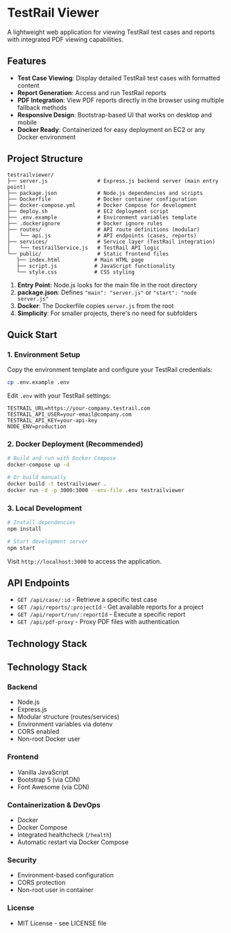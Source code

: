 # TestRail Viewer

A lightweight web application for viewing TestRail test cases and reports with integrated PDF viewing capabilities.

## Features

- **Test Case Viewing**: Display detailed TestRail test cases with formatted content
- **Report Generation**: Access and run TestRail reports 
- **PDF Integration**: View PDF reports directly in the browser using multiple fallback methods
- **Responsive Design**: Bootstrap-based UI that works on desktop and mobile
- **Docker Ready**: Containerized for easy deployment on EC2 or any Docker environment

## Project Structure

```
testrailviewer/
├── server.js                # Express.js backend server (main entry point)
├── package.json             # Node.js dependencies and scripts
├── Dockerfile               # Docker container configuration
├── docker-compose.yml       # Docker Compose for development
├── deploy.sh                # EC2 deployment script
├── .env.example             # Environment variables template
├── .dockerignore            # Docker ignore rules
├── routes/                  # API route definitions (modular)
│   └── api.js               # API endpoints (cases, reports)
├── services/                # Service layer (TestRail integration)
│   └── testrailService.js   # TestRail API logic
└── public/                  # Static frontend files
   ├── index.html           # Main HTML page
   ├── script.js            # JavaScript functionality
   └── style.css            # CSS styling
```


1. **Entry Point**: Node.js looks for the main file in the root directory
2. **package.json**: Defines `"main": "server.js"` or `"start": "node server.js"`
3. **Docker**: The Dockerfile copies `server.js` from the root
4. **Simplicity**: For smaller projects, there's no need for subfolders

## Quick Start

### 1. Environment Setup

Copy the environment template and configure your TestRail credentials:

```bash
cp .env.example .env
```

Edit `.env` with your TestRail settings:

```env
TESTRAIL_URL=https://your-company.testrail.com
TESTRAIL_API_USER=your-email@company.com
TESTRAIL_API_KEY=your-api-key
NODE_ENV=production
```

### 2. Docker Deployment (Recommended)

```bash
# Build and run with Docker Compose
docker-compose up -d

# Or build manually
docker build -t testrailviewer .
docker run -d -p 3000:3000 --env-file .env testrailviewer
```

### 3. Local Development

```bash
# Install dependencies
npm install

# Start development server
npm start
```

Visit `http://localhost:3000` to access the application.

## API Endpoints

- `GET /api/case/:id` - Retrieve a specific test case
- `GET /api/reports/:projectId` - Get available reports for a project
- `GET /api/report/run/:reportId` - Execute a specific report
- `GET /api/pdf-proxy` - Proxy PDF files with authentication

## Technology Stack

## Technology Stack

### Backend
- Node.js
- Express.js
- Modular structure (routes/services)
- Environment variables via dotenv
- CORS enabled
- Non-root Docker user

### Frontend
- Vanilla JavaScript
- Bootstrap 5 (via CDN)
- Font Awesome (via CDN)

### Containerization & DevOps
- Docker
- Docker Compose
- Integrated healthcheck (`/health`)
- Automatic restart via Docker Compose

### Security
- Environment-based configuration
- CORS protection
- Non-root user in container

### License
- MIT License - see LICENSE file